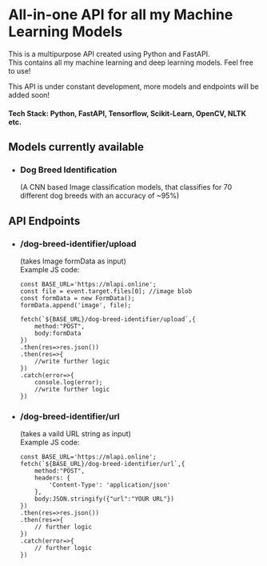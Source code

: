 # All-in-one API for all my Machine Learning Models

This is a multipurpose API created using Python and FastAPI. <br/> This contains all my machine learning and deep learning models. Feel free to use!

This API is under constant development, more models and endpoints will be added soon!

#### <b>Tech Stack:</b> Python, FastAPI, Tensorflow, Scikit-Learn, OpenCV, NLTK etc.

## Models currently available

* ### Dog Breed Identification
    (A CNN based Image classification models, that classifies for 70 different dog breeds with an accuracy of ~95%)


## API Endpoints
* ### /dog-breed-identifier/upload <br/>
    (takes Image formData as input)<br/>
    Example JS code:
    ```
    const BASE_URL='https://mlapi.online';
    const file = event.target.files[0]; //image blob
    const formData = new FormData();
    formData.append('image', file);

    fetch(`${BASE_URL}/dog-breed-identifier/upload`,{
        method:"POST",
        body:formData
    })
    .then(res=>res.json())
    .then(res=>{
        //write further logic
    })
    .catch(error=>{
        console.log(error);
        //write further logic
    })
    ```

* ### /dog-breed-identifier/url <br/>
    (takes a vaild URL string as input)<br/>
    Example JS code:
    ```
    const BASE_URL='https://mlapi.online';
    fetch(`${BASE_URL}/dog-breed-identifier/url`,{
        method:"POST",
        headers: {
            'Content-Type': 'application/json'
        },			
        body:JSON.stringify({"url":"YOUR URL"})
    })
    .then(res=>res.json())
    .then(res=>{
        // further logic
    })
    .catch(error=>{
        // further logic
    })
    ```
